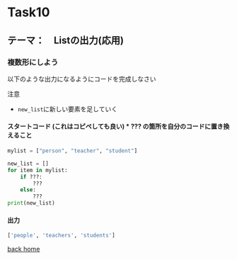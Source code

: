 # Task10
## テーマ：　Listの出力(応用)
### 複数形にしよう
以下のような出力になるようにコードを完成しなさい

注意
- `new_list`に新しい要素を足していく

#### スタートコード (これはコピペしても良い)    *  **???** の箇所を自分のコードに置き換えること
```python
mylist = ["person", "teacher", "student"]

new_list = []
for item in mylist:
    if ???:
        ???
    else:
        ???
print(new_list)

```

#### 出力
```python
['people', 'teachers', 'students']

```

[back home](https://github.com/Seigakuin/todays_task)
